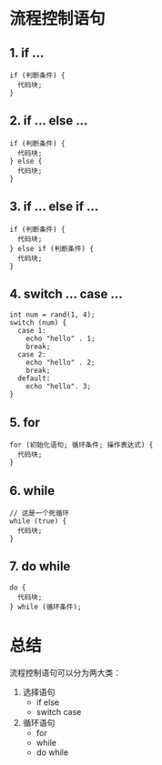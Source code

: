 # 流程控制语句

## 1. if ...
```
if (判断条件) {
  代码块;
}
```
 ## 2. if ... else ...
```
if (判断条件) {
  代码块;
} else {
  代码块;
}
```
## 3. if ... else if ... 
```
if (判断条件) {
  代码块;
} else if (判断条件) {
  代码块;
}
```
## 4. switch ... case ...
```
int num = rand(1, 4);
switch (num) {
  case 1:
    echo "hello" . 1;
    break;
  case 2:
    echo "hello" . 2;
    break;
  default:
    echo "hello". 3;
}
```
## 5. for 
```
for (初始化语句; 循环条件; 操作表达式) {
  代码块;
}
```
## 6. while
```
// 这是一个死循环
while (true) {
  代码块;
}
```
## 7. do while
```
do {
  代码块;
} while (循环条件);
```

# 总结
流程控制语句可以分为两大类：
1. 选择语句
    - if else
    - switch case
2. 循环语句
    - for
    - while
    - do while

<!--stackedit_data:
eyJoaXN0b3J5IjpbMTUyMTE4NjQ0LC02MTA5NzYxXX0=
-->